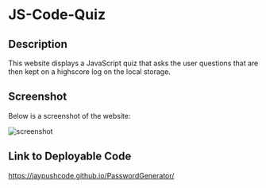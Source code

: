 # JS-Code-Quiz
## Description
This website displays a JavaScript quiz that asks the user questions that are then kept on a highscore log on the local storage.

## Screenshot

Below is a screenshot of the website:

![screenshot](.Assets/screenshot.png)

## Link to Deployable Code

https://jaypushcode.github.io/PasswordGenerator/
